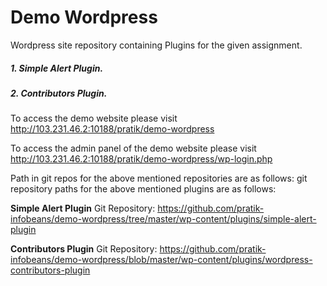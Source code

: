 # Demo Wordpress

Wordpress  site repository containing Plugins for the given assignment.
##### 1. Simple Alert Plugin.
##### 2. Contributors Plugin.

To access the demo website please visit http://103.231.46.2:10188/pratik/demo-wordpress


To access the admin panel of the demo website please visit http://103.231.46.2:10188/pratik/demo-wordpress/wp-login.php


Path in git repos for the above mentioned repositories are  as follows:
git repository paths for the above mentioned plugins are as follows:

**Simple Alert Plugin**
Git Repository:  https://github.com/pratik-infobeans/demo-wordpress/tree/master/wp-content/plugins/simple-alert-plugin

**Contributors Plugin**
Git Repository: https://github.com/pratik-infobeans/demo-wordpress/blob/master/wp-content/plugins/wordpress-contributors-plugin